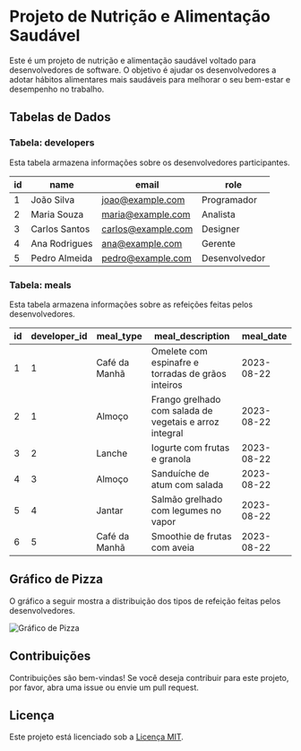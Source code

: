 # Projeto de Nutrição e Alimentação Saudável

Este é um projeto de nutrição e alimentação saudável voltado para desenvolvedores de software. O objetivo é ajudar os desenvolvedores a adotar hábitos alimentares mais saudáveis para melhorar o seu bem-estar e desempenho no trabalho.

## Tabelas de Dados

### Tabela: developers

Esta tabela armazena informações sobre os desenvolvedores participantes.

| id | name           | email             | role          |
|----|----------------|-------------------|---------------|
| 1  | João Silva     | joao@example.com  | Programador   |
| 2  | Maria Souza    | maria@example.com | Analista      |
| 3  | Carlos Santos  | carlos@example.com| Designer      |
| 4  | Ana Rodrigues  | ana@example.com   | Gerente       |
| 5  | Pedro Almeida  | pedro@example.com | Desenvolvedor |

### Tabela: meals

Esta tabela armazena informações sobre as refeições feitas pelos desenvolvedores.

| id | developer_id | meal_type        | meal_description                        | meal_date   |
|----|--------------|------------------|------------------------------------------|-------------|
| 1  | 1            | Café da Manhã    | Omelete com espinafre e torradas de grãos inteiros | 2023-08-22  |
| 2  | 1            | Almoço           | Frango grelhado com salada de vegetais e arroz integral | 2023-08-22  |
| 3  | 2            | Lanche           | Iogurte com frutas e granola            | 2023-08-22  |
| 4  | 3            | Almoço           | Sanduíche de atum com salada            | 2023-08-22  |
| 5  | 4            | Jantar           | Salmão grelhado com legumes no vapor   | 2023-08-22  |
| 6  | 5            | Café da Manhã    | Smoothie de frutas com aveia            | 2023-08-22  |

## Gráfico de Pizza

O gráfico a seguir mostra a distribuição dos tipos de refeição feitas pelos desenvolvedores.

![Gráfico de Pizza](link_para_a_imagem_do_grafico_de_pizza.png)

## Contribuições

Contribuições são bem-vindas! Se você deseja contribuir para este projeto, por favor, abra uma issue ou envie um pull request.

## Licença

Este projeto está licenciado sob a [Licença MIT](LICENSE).

